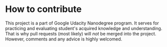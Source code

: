 # How to contribute

This project is a part of Google Udacity Nanodegree program. It serves for practicing and evaluating student's acquired knowledge and understanding. That is why pull requests (most likely) will _not_ be merged into the project. However, comments and any advice is highly welcomed.
